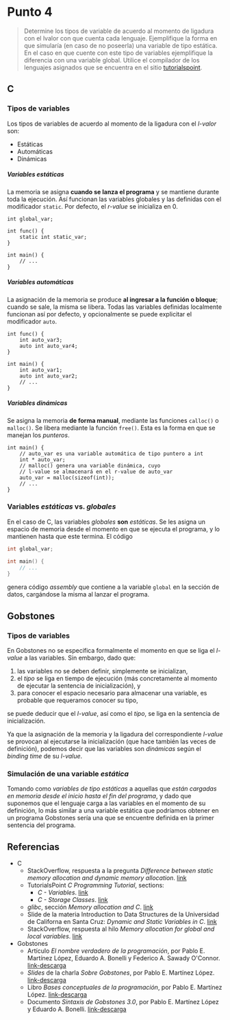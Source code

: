 # Punto 4

> Determine los tipos de variable de acuerdo al momento de ligadura con el lvalor con que cuenta cada lenguaje. Ejemplifique la forma en que simularía (en caso de no poseerla) una variable de tipo estática. En el caso en que cuente con este tipo de variables ejemplifique la diferencia con una variable global. Utilice el compilador de los lenguajes asignados que se encuentra en el sitio [tutorialspoint](http://www.tutorialspoint.com/codingground.htm).

## C

### Tipos de variables

Los tipos de variables de acuerdo al momento de la ligadura con el _l-valor_ son:

* Estáticas
* Automáticas
* Dinámicas

##### Variables *estáticas*

La memoria se asigna **cuando se lanza el programa** y se mantiene durante toda la ejecución. Así funcionan las variables globales y las definidas con el modificador `static`. Por defecto, el *r-value* se inicializa en 0.

```
int global_var;

int func() {
	static int static_var;
}

int main() {
	// ...
}
```

##### Variables *automáticas*

La asignación de la memoria se produce **al ingresar a la función o bloque**; cuando se sale, la misma se libera. Todas las variables definidas localmente funcionan así por defecto, y opcionalmente se puede explicitar el modificador `auto`.

```
int func() {
	int auto_var3;
	auto int auto_var4;
}

int main() {
	int auto_var1;
	auto int auto_var2;
	// ...
}
```

##### Variables *dinámicas*

Se asigna la memoria **de forma manual**, mediante las funciones `calloc()` o `malloc()`. Se libera mediante la función `free()`. Esta es la forma en que se manejan los *punteros*.

```
int main() {
	// auto_var es una variable automática de tipo puntero a int
	int * auto_var;
	// malloc() genera una variable dinámica, cuyo
	// l-value se almacenará en el r-value de auto_var
	auto_var = malloc(sizeof(int)); 
	// ...
}
```

### Variables *estáticas* vs. *globales*

En el caso de C, las variables *globales* **son** *estáticas*. Se les asigna un espacio de memoria desde el momento en que se ejecuta el programa, y lo mantienen hasta que este termina. El código

```c
int global_var;

int main() {
	// ...
}
```

genera código *assembly* que contiene a la variable `global` en la sección de datos, cargándose la misma al lanzar el programa.

## Gobstones

### Tipos de variables

En Gobstones no se especifica formalmente el momento en que se liga el *l-value* a las variables. Sin embargo, dado que:

1. las variables no se deben definir, simplemente se inicializan,
2. el *tipo* se liga en tiempo de ejecución (más concretamente al momento de ejecutar la sentencia de inicialización), y
3. para conocer el espacio necesario para almacenar una variable, es probable que requeramos conocer su tipo,

se puede deducir que el *l-value*, así como el *tipo*, se liga en la sentencia de inicialización.

Ya que la asignación de la memoria y la ligadura del correspondiente *l-value* se provocan al ejecutarse la inicialización (que hace también las veces de definición), podemos decir que las variables son *dinámicas* según el *binding time* de su *l-value*.

### Simulación de una variable *estática*

Tomando como *variables de tipo estáticas* a aquellas que *están cargadas en memoria desde el inicio hasta el fin del programa*, y dado que suponemos que el lenguaje carga a las variables en el momento de su definición, lo más similar a una variable estática que podríamos obtener en un programa Gobstones sería una que se encuentre definida en la primer sentencia del programa.

## Referencias

* C
	* StackOverflow, respuesta a la pregunta *Difference between static memory allocation and dynamic memory allocation*. [link](http://stackoverflow.com/a/15793111/4969879)
	* TutorialsPoint *C Programming Tutorial*, sections:
		* *C - Variables*. [link](http://www.tutorialspoint.com/cprogramming/c_variables.htm)
		* *C - Storage Classes*. [link](http://www.tutorialspoint.com/cprogramming/c_storage_classes.htm)
	* *glibc*, sección *Memory allocation and C*. [link](http://www.gnu.org/software/libc/manual/html_node/Memory-Allocation-and-C.html#Memory-Allocation-and-C)
	* Slide de la materia Introduction to Data Structures de la Universidad de Californa en Santa Cruz: *Dynamic and Static Variables in C*. [link](https://classes.soe.ucsc.edu/cmps012b/Spring97/Lecture05/tsld014.htm)
	* StackOverflow, respuesta al hilo *Memory allocation for global and local variables*. [link](http://stackoverflow.com/a/11977703/4969879)
* Gobstones
	* Artículo *El nombre verdadero de la programación*, por Pablo E. Martínez López, Eduardo A. Bonelli y Federico A. Sawady O'Connor. [link-descarga](http://www.gobstones.org/bibliografia/Articulos/ElNombreVerdaderoDeLaProgramacion.pdf)
	* *Slides* de la charla *Sobre Gobstones*, por Pablo E. Martínez López. [link-descarga](http://www.gobstones.org/bibliografia/Charlas/SobreGobstones.pdf)
	* Libro *Bases conceptuales de la programación*, por Pablo E. Martínez López. [link-descarga](http://www.gobstones.org/bibliografia/Libros/BasesConceptualesProg.pdf)
	* Documento *Sintaxis de Gobstones 3.0*, por Pablo E. Martínez López y Eduardo A. Bonelli. [link-descarga](http://www.gobstones.org/bibliografia/otros/Gobstones.v3.0x-Grammar.pdf)